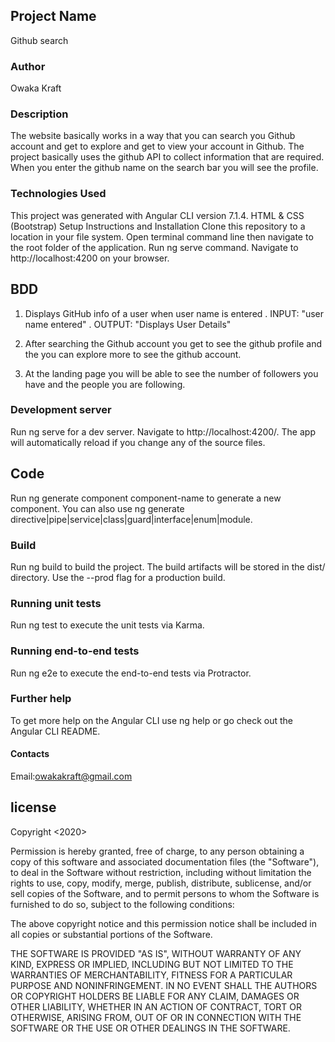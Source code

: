 ## Project Name
Github search


### Author
Owaka Kraft

### Description
The website basically works in a way that you can search you Github account and get to explore and get to view your account in Github. The project basically uses the github API to collect information that are required. When you enter the github name on the search bar you will see the profile.

### Technologies Used
This project was generated with Angular CLI version 7.1.4.
HTML & CSS (Bootstrap)
Setup Instructions and Installation
Clone this repository to a location in your file system.
Open terminal command line then navigate to the root folder of the application.
Run ng serve command.
Navigate to http://localhost:4200 on your browser.

## BDD
1. Displays GitHub info of a user when user name is entered
. INPUT: "user name entered"
. OUTPUT: "Displays User Details"
2. After searching the Github account you get to see the github profile and the you can explore more to see the github account.

3. At the landing page you will be able to see the number of followers you have and the people you are following.

### Development server
Run ng serve for a dev server. Navigate to http://localhost:4200/. The app will automatically reload if you change any of the source files.

## Code 
Run ng generate component component-name to generate a new component. You can also use ng generate directive|pipe|service|class|guard|interface|enum|module.

### Build
Run ng build to build the project. The build artifacts will be stored in the dist/ directory. Use the --prod flag for a production build.

### Running unit tests
Run ng test to execute the unit tests via Karma.

### Running end-to-end tests
Run ng e2e to execute the end-to-end tests via Protractor.

### Further help
To get more help on the Angular CLI use ng help or go check out the Angular CLI README.


#### Contacts
Email:owakakraft@gmail.com


## license


Copyright <2020> <COPYRIGHT OWAKA>

Permission is hereby granted, free of charge, to any person obtaining a copy of this software and associated documentation files (the "Software"), to deal in the Software without restriction, including without limitation the rights to use, copy, modify, merge, publish, distribute, sublicense, and/or sell copies of the Software, and to permit persons to whom the Software is furnished to do so, subject to the following conditions:

The above copyright notice and this permission notice shall be included in all copies or substantial portions of the Software.

THE SOFTWARE IS PROVIDED "AS IS", WITHOUT WARRANTY OF ANY KIND, EXPRESS OR IMPLIED, INCLUDING BUT NOT LIMITED TO THE WARRANTIES OF MERCHANTABILITY, FITNESS FOR A PARTICULAR PURPOSE AND NONINFRINGEMENT. IN NO EVENT SHALL THE AUTHORS OR COPYRIGHT HOLDERS BE LIABLE FOR ANY CLAIM, DAMAGES OR OTHER LIABILITY, WHETHER IN AN ACTION OF CONTRACT, TORT OR OTHERWISE, ARISING FROM, OUT OF OR IN CONNECTION WITH THE SOFTWARE OR THE USE OR OTHER DEALINGS IN THE SOFTWARE.
